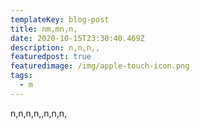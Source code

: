 ```yaml
---
templateKey: blog-post
title: nm,mn,n,
date: 2020-10-15T23:30:40.469Z
description: n,n,n,,
featuredpost: true
featuredimage: /img/apple-touch-icon.png
tags:
  - m
---
```

n,n,n,n,,n,n,n,